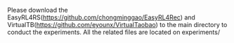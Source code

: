 Please download the EasyRL4RS(https://github.com/chongminggao/EasyRL4Rec) and VirtualTB(https://github.com/eyounx/VirtualTaobao) to the main directory to conduct the experiments.
All the related files are located on experiments/
